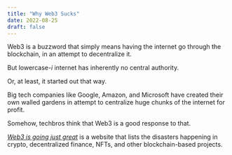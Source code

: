 ```yaml
---
title: "Why Web3 Sucks"
date: 2022-08-25
draft: false
---
```


Web3 is a buzzword that simply means having the internet go through the
blockchain, in an attempt to decentralize it.

But
lowercase-*i* internet has inherently no central authority.

Or, at least, it started out that way.

Big tech companies like Google, Amazon, and Microsoft
have created their own walled gardens in attempt
to centralize huge chunks of the internet for profit.

Somehow, techbros think that Web3 is a good response to that.

[*Web3 is going just great*](https://web3isgoinggreat.com/)
is a website that lists the disasters happening in
crypto,
decentralized finance,
NFTs,
and other blockchain-based projects.
